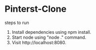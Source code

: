 # Pinterst-Clone

steps to run

1. Install dependencies using npm install.
2. Start node using "node ." command.
3. Visit http://localhost:8080.
